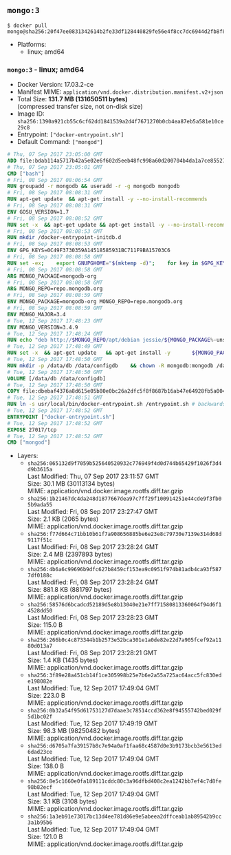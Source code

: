 ## `mongo:3`

```console
$ docker pull mongo@sha256:20f47ee0831342614b2fe33df128440829fe56e4f8cc7dc6944d2fb8f8c667c1
```

-	Platforms:
	-	linux; amd64

### `mongo:3` - linux; amd64

-	Docker Version: 17.03.2-ce
-	Manifest MIME: `application/vnd.docker.distribution.manifest.v2+json`
-	Total Size: **131.7 MB (131650511 bytes)**  
	(compressed transfer size, not on-disk size)
-	Image ID: `sha256:1390a921cb55c6cf62dd1841539a2d4f7671270b0cb4ea87eb5a581e10ce29c8`
-	Entrypoint: `["docker-entrypoint.sh"]`
-	Default Command: `["mongod"]`

```dockerfile
# Thu, 07 Sep 2017 23:05:00 GMT
ADD file:bdab114a5717b42a5e02e6f602d5eeb48fc998a60d200704b4da1a7ce8552775 in / 
# Thu, 07 Sep 2017 23:05:01 GMT
CMD ["bash"]
# Fri, 08 Sep 2017 08:06:54 GMT
RUN groupadd -r mongodb && useradd -r -g mongodb mongodb
# Fri, 08 Sep 2017 08:08:31 GMT
RUN apt-get update 	&& apt-get install -y --no-install-recommends 		ca-certificates 		jq 		numactl 	&& rm -rf /var/lib/apt/lists/*
# Fri, 08 Sep 2017 08:08:31 GMT
ENV GOSU_VERSION=1.7
# Fri, 08 Sep 2017 08:08:52 GMT
RUN set -x 	&& apt-get update && apt-get install -y --no-install-recommends wget && rm -rf /var/lib/apt/lists/* 	&& wget -O /usr/local/bin/gosu "https://github.com/tianon/gosu/releases/download/$GOSU_VERSION/gosu-$(dpkg --print-architecture)" 	&& wget -O /usr/local/bin/gosu.asc "https://github.com/tianon/gosu/releases/download/$GOSU_VERSION/gosu-$(dpkg --print-architecture).asc" 	&& export GNUPGHOME="$(mktemp -d)" 	&& gpg --keyserver ha.pool.sks-keyservers.net --recv-keys B42F6819007F00F88E364FD4036A9C25BF357DD4 	&& gpg --batch --verify /usr/local/bin/gosu.asc /usr/local/bin/gosu 	&& rm -r "$GNUPGHOME" /usr/local/bin/gosu.asc 	&& chmod +x /usr/local/bin/gosu 	&& gosu nobody true 	&& apt-get purge -y --auto-remove wget
# Fri, 08 Sep 2017 08:08:53 GMT
RUN mkdir /docker-entrypoint-initdb.d
# Fri, 08 Sep 2017 08:08:53 GMT
ENV GPG_KEYS=0C49F3730359A14518585931BC711F9BA15703C6
# Fri, 08 Sep 2017 08:08:58 GMT
RUN set -ex; 	export GNUPGHOME="$(mktemp -d)"; 	for key in $GPG_KEYS; do 		gpg --keyserver ha.pool.sks-keyservers.net --recv-keys "$key"; 	done; 	gpg --export $GPG_KEYS > /etc/apt/trusted.gpg.d/mongodb.gpg; 	rm -r "$GNUPGHOME"; 	apt-key list
# Fri, 08 Sep 2017 08:08:58 GMT
ARG MONGO_PACKAGE=mongodb-org
# Fri, 08 Sep 2017 08:08:58 GMT
ARG MONGO_REPO=repo.mongodb.org
# Fri, 08 Sep 2017 08:08:59 GMT
ENV MONGO_PACKAGE=mongodb-org MONGO_REPO=repo.mongodb.org
# Fri, 08 Sep 2017 08:08:59 GMT
ENV MONGO_MAJOR=3.4
# Tue, 12 Sep 2017 17:48:23 GMT
ENV MONGO_VERSION=3.4.9
# Tue, 12 Sep 2017 17:48:24 GMT
RUN echo "deb http://$MONGO_REPO/apt/debian jessie/${MONGO_PACKAGE%-unstable}/$MONGO_MAJOR main" | tee "/etc/apt/sources.list.d/${MONGO_PACKAGE%-unstable}.list"
# Tue, 12 Sep 2017 17:48:49 GMT
RUN set -x 	&& apt-get update 	&& apt-get install -y 		${MONGO_PACKAGE}=$MONGO_VERSION 		${MONGO_PACKAGE}-server=$MONGO_VERSION 		${MONGO_PACKAGE}-shell=$MONGO_VERSION 		${MONGO_PACKAGE}-mongos=$MONGO_VERSION 		${MONGO_PACKAGE}-tools=$MONGO_VERSION 	&& rm -rf /var/lib/apt/lists/* 	&& rm -rf /var/lib/mongodb 	&& mv /etc/mongod.conf /etc/mongod.conf.orig
# Tue, 12 Sep 2017 17:48:50 GMT
RUN mkdir -p /data/db /data/configdb 	&& chown -R mongodb:mongodb /data/db /data/configdb
# Tue, 12 Sep 2017 17:48:50 GMT
VOLUME [/data/db /data/configdb]
# Tue, 12 Sep 2017 17:48:50 GMT
COPY file:dbebaf4376a8d615e05b80e0bc26a2dfc5f8f8687b16ab47e64928fb5a00498d in /usr/local/bin/ 
# Tue, 12 Sep 2017 17:48:51 GMT
RUN ln -s usr/local/bin/docker-entrypoint.sh /entrypoint.sh # backwards compat
# Tue, 12 Sep 2017 17:48:52 GMT
ENTRYPOINT ["docker-entrypoint.sh"]
# Tue, 12 Sep 2017 17:48:52 GMT
EXPOSE 27017/tcp
# Tue, 12 Sep 2017 17:48:52 GMT
CMD ["mongod"]
```

-	Layers:
	-	`sha256:065132d9f7059b525640520932c776949f4d0d744b65429f1026f3d4d9b3615a`  
		Last Modified: Thu, 07 Sep 2017 23:11:57 GMT  
		Size: 30.1 MB (30113134 bytes)  
		MIME: application/vnd.docker.image.rootfs.diff.tar.gzip
	-	`sha256:1b21467dc4da248d1877667dea97c7ff29f100914251e44cde9f3fb05b9ada55`  
		Last Modified: Fri, 08 Sep 2017 23:27:47 GMT  
		Size: 2.1 KB (2065 bytes)  
		MIME: application/vnd.docker.image.rootfs.diff.tar.gzip
	-	`sha256:f77d664c71bb10b61f7a908656885be6e23e8c79730e7139e314d68d9117f51c`  
		Last Modified: Fri, 08 Sep 2017 23:28:24 GMT  
		Size: 2.4 MB (2397893 bytes)  
		MIME: application/vnd.docker.image.rootfs.diff.tar.gzip
	-	`sha256:4b6a6c99696b9dfc627b8459cf153ea9c0951f974b81adb4ca93f5877df0188c`  
		Last Modified: Fri, 08 Sep 2017 23:28:24 GMT  
		Size: 881.8 KB (881797 bytes)  
		MIME: application/vnd.docker.image.rootfs.diff.tar.gzip
	-	`sha256:58576d6bcadcd52189d5e8b13040e21e7ff71580813360064f94d6f14528dd50`  
		Last Modified: Fri, 08 Sep 2017 23:28:23 GMT  
		Size: 115.0 B  
		MIME: application/vnd.docker.image.rootfs.diff.tar.gzip
	-	`sha256:266b0c4c873344b1b2573e52bca301e1a0de82e22d7a905fcef92a1180d013a7`  
		Last Modified: Fri, 08 Sep 2017 23:28:21 GMT  
		Size: 1.4 KB (1435 bytes)  
		MIME: application/vnd.docker.image.rootfs.diff.tar.gzip
	-	`sha256:3f89e28a451cb14f1ce305998b25e7b6e2a55a725ac64acc5fc830ede198082e`  
		Last Modified: Tue, 12 Sep 2017 17:49:04 GMT  
		Size: 223.0 B  
		MIME: application/vnd.docker.image.rootfs.diff.tar.gzip
	-	`sha256:0b32a54f95d61753127d7daae3c78514ccd362e8f94555742bed029f5d1bc02f`  
		Last Modified: Tue, 12 Sep 2017 17:49:19 GMT  
		Size: 98.3 MB (98250482 bytes)  
		MIME: application/vnd.docker.image.rootfs.diff.tar.gzip
	-	`sha256:d6705a7fa39157b8c7e94a0af1faa68c4587d0e3b9173bcb3e5613ed6dad23ce`  
		Last Modified: Tue, 12 Sep 2017 17:49:04 GMT  
		Size: 138.0 B  
		MIME: application/vnd.docker.image.rootfs.diff.tar.gzip
	-	`sha256:8e5c1660e0fa189111cddc80c3a96dfbd408c2ea1242bb7ef4c7d8fe98b82ecf`  
		Last Modified: Tue, 12 Sep 2017 17:49:04 GMT  
		Size: 3.1 KB (3108 bytes)  
		MIME: application/vnd.docker.image.rootfs.diff.tar.gzip
	-	`sha256:1a3eb91e73017bc13d4ee781d86e9e5abeea2dffceab1ab89542b9cc3a1b95b6`  
		Last Modified: Tue, 12 Sep 2017 17:49:04 GMT  
		Size: 121.0 B  
		MIME: application/vnd.docker.image.rootfs.diff.tar.gzip
